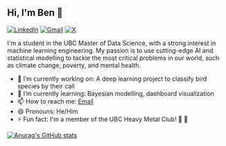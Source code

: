 ## Hi, I'm Ben 👋

[![LinkedIn](https://img.shields.io/badge/linkedin-%230077B5.svg?style=for-the-badge&logo=linkedin&logoColor=white)](https://www.linkedin.com/in/benjamin-frizzell-843436309/)
[![Gmail](https://img.shields.io/badge/Gmail-D14836?style=for-the-badge&logo=gmail&logoColor=white)](mailto:benjamin.frizzell01@gmail.com)
[![X](https://img.shields.io/badge/X-%23000000.svg?style=for-the-badge&logo=X&logoColor=white)](https://x.com/b_frizzell)

I'm a student in the UBC Master of Data Science, with a strong interest in machine learning engineering. My passion is to use cutting-edge AI and statistical modelling to tackle the most critical problems in our world, such as climate change, poverty, and mental health.

- 🔭 I’m currently working on: A deep learning project to classify bird species by their call
- 🌱 I’m currently learning: Bayesian modelling, dashboard visualization
- 📫 How to reach me: [Email](mailto:benjamin.frizzell01@gmail.com)
- 😄 Pronouns: He/Him
- ⚡ Fun fact: I'm a member of the UBC Heavy Metal Club! 🤘 🎸

[![Anurag's GitHub stats](https://github-readme-stats.vercel.app/api?username=bfrizzell01)](https://github.com/anuraghazra/github-readme-stats)
